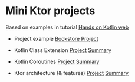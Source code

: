 # Mini Ktor projects

Based on examples in tutorial [Hands on Kotlin web](https://learning.oreilly.com/videos/hands-on-kotlin-web/)


- Project example
[Bookstore Project](https://github.com/lenarother/learn-ktor-miniprojects/blob/main/bookstore)

- Kotlin Class Extension
[Project](https://github.com/lenarother/learn-ktor-miniprojects/blob/main/ktor-extensiondemo)
[Summary](https://github.com/lenarother/learn-ktor-miniprojects/blob/main/ktor-extensiondemo/README.md)

- Kotlin Coroutines
[Project](https://github.com/lenarother/learn-ktor-miniprojects/blob/main/coroutinesdemo)
[Summary](https://github.com/lenarother/learn-ktor-miniprojects/blob/main/coroutinesdemo/README.md)

- Ktor architecture (& features)
[Project](https://github.com/lenarother/learn-ktor-miniprojects/blob/main/ktor-install-feature)
[Summary](https://github.com/lenarother/learn-ktor-miniprojects/blob/main/ktor-install-feature/README.md)
